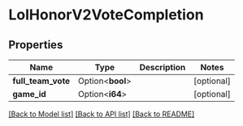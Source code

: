 # LolHonorV2VoteCompletion

## Properties

Name | Type | Description | Notes
------------ | ------------- | ------------- | -------------
**full_team_vote** | Option<**bool**> |  | [optional]
**game_id** | Option<**i64**> |  | [optional]

[[Back to Model list]](../README.md#documentation-for-models) [[Back to API list]](../README.md#documentation-for-api-endpoints) [[Back to README]](../README.md)


